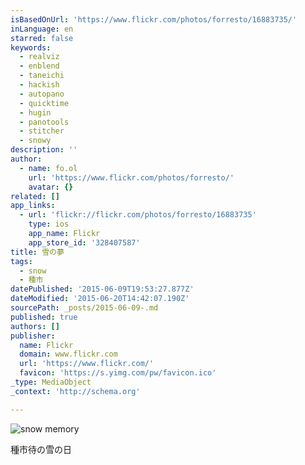 ```yaml
---
isBasedOnUrl: 'https://www.flickr.com/photos/forresto/16883735/'
inLanguage: en
starred: false
keywords:
  - realviz
  - enblend
  - taneichi
  - hackish
  - autopano
  - quicktime
  - hugin
  - panotools
  - stitcher
  - snowy
description: ''
author:
  - name: fo.ol
    url: 'https://www.flickr.com/photos/forresto/'
    avatar: {}
related: []
app_links:
  - url: 'flickr://flickr.com/photos/forresto/16883735'
    type: ios
    app_name: Flickr
    app_store_id: '328407587'
title: 雪の夢
tags:
  - snow
  - 種市
datePublished: '2015-06-09T19:53:27.877Z'
dateModified: '2015-06-20T14:42:07.190Z'
sourcePath: _posts/2015-06-09-.md
published: true
authors: []
publisher:
  name: Flickr
  domain: www.flickr.com
  url: 'https://www.flickr.com/'
  favicon: 'https://s.yimg.com/pw/favicon.ico'
_type: MediaObject
_context: 'http://schema.org'

---
```

![snow memory](https://farm1.staticflickr.com/13/16883735_e73e660346_b.jpg)

種市待の雪の日